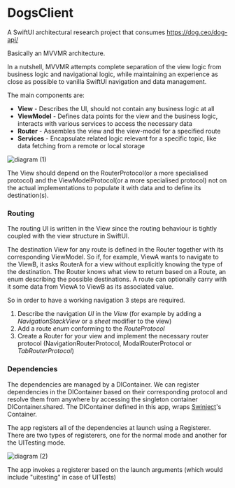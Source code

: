 # DogsClient
A SwiftUI architectural research project that consumes https://dog.ceo/dog-api/

Basically an MVVMR architecture.

In a nutshell, MVVMR attempts complete separation of the view logic from business logic and navigational logic, while maintaining an experience as close as possible to vanilla SwiftUI navigation and data management.

The main components are: 

 - **View** - Describes the UI, should not contain any business logic at all
 - **ViewModel** - Defines data points for the view and the business logic,
   interacts with various services to access the necessary data
 - **Router** - Assembles the view and the view-model for a specified route 
 - **Services** - Encapsulate related logic relevant for a specific topic, like data
   fetching from a remote or local storage

![diagram (1)](https://user-images.githubusercontent.com/19331105/194241822-3d00c24b-d1af-4640-a547-4a08c5917618.jpg)

The View should depend on the RouterProtocol(or a more specialised protocol) and the ViewModelProtocol(or a more specialised protocol) not on the actual implementations to populate it with data and to define its destination(s).

### Routing
The routing UI is written in the View since the routing behaviour is tightly coupled with the view structure in SwiftUI.

The destination View for any route is defined in the Router together with its corresponding ViewModel.
So if, for example, ViewA wants to navigate to the ViewB, it asks RouterA for a view without explicitly knowing the type of the destination. 
The Router knows what view to return based on a Route, an enum describing the possible destinations. A route can optionally carry with it some data from ViewA to ViewB as its associated value.

So in order to have a working navigation 3 steps are required.

 1. Describe the navigation *UI* in the *View* (for example by adding a *NavigationStackView* or a *sheet* modifier to the view)
 2. Add a route *enum* conforming to the *RouteProtocol*
 3. Create a Router for your view and implement the necessary router protocol (NavigationRouterProtocol, ModalRouterProtocol or *TabRouterProtocol*)

### Dependencies
The dependencies are managed by a DIContainer. We can register dependencies in the DIContainer based on their corresponding protocol and resolve them from anywhere by accessing the singleton container DIContainer.shared. The DIContainer defined in this app, wraps [Swinject](https://github.com/Swinject/Swinject)'s Container.

The app registers all of the dependencies at launch using a Registerer. There are two types of registerers, one for the normal mode and another for the UITesting mode. 

![diagram (2)](https://user-images.githubusercontent.com/19331105/194247635-09536aff-2dec-4492-a8f7-60b9af1f5e15.jpg)

The app invokes a registerer based on the launch arguments (which would include "uitesting" in case of UITests)
